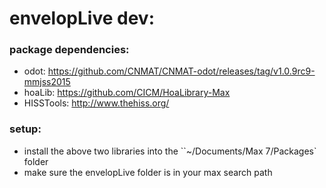 # envelopLive dev:

### package dependencies:
* odot: https://github.com/CNMAT/CNMAT-odot/releases/tag/v1.0.9rc9-mmjss2015
* hoaLib: https://github.com/CICM/HoaLibrary-Max
* HISSTools: http://www.thehiss.org/

### setup:
* install the above two libraries into the ``~/Documents/Max 7/Packages` folder
* make sure the envelopLive folder is in your max search path
